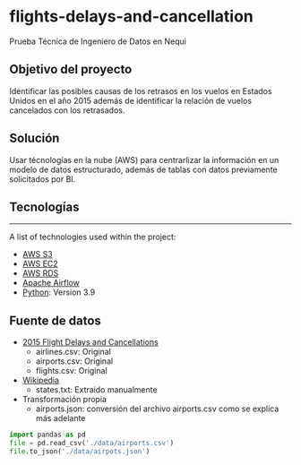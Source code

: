 # flights-delays-and-cancellation
Prueba Técnica de Ingeniero de Datos en Nequi

## Objetivo del proyecto
Identificar las posibles causas de los retrasos en los vuelos en Estados Unidos en el año 2015 además de identificar la relación de vuelos cancelados con los retrasados.

## Solución
Usar técnologías en la nube (AWS) para centrarlizar la información en un modelo de datos estructurado, además de tablas con datos previamente solicitados por BI.

## Tecnologías
***
A list of technologies used within the project:
* [AWS S3](https://aws.amazon.com/es/s3/)
* [AWS EC2](https://aws.amazon.com/es/ec2/)
* [AWS RDS](https://aws.amazon.com/rds/)
* [Apache Airflow](https://airflow.apache.org/)
* [Python](https://example.com): Version 3.9

 ## Fuente de datos 
 * [2015 Flight Delays and Cancellations](https://www.kaggle.com/usdot/flight-delays/)
    * airlines.csv: Original
    * airports.csv: Original
    * flights.csv:  Original
 * [Wikipedia](https://es.wikipedia.org/wiki/Anexo:Abreviaciones_de_los_estados_de_Estados_Unidos)
    * states.txt: Extraido manualmente
 * Transformación propia
    * airports.json: conversión del archivo airports.csv como se explica más adelante

```python
import pandas as pd
file = pd.read_csv('./data/airports.csv')
file.to_json('./data/airpots.json')
```
